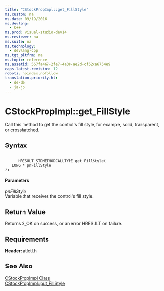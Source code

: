 ```yaml
---
title: "CStockPropImpl::get_FillStyle"
ms.custom: na
ms.date: 09/19/2016
ms.devlang: 
  - C++
ms.prod: visual-studio-dev14
ms.reviewer: na
ms.suite: na
ms.technology: 
  - devlang-cpp
ms.tgt_pltfrm: na
ms.topic: reference
ms.assetid: 567fa467-2fe7-4a38-ae2d-cf52ca6754e9
caps.latest.revision: 12
robots: noindex,nofollow
translation.priority.ht: 
  - de-de
  - ja-jp
---
```

# CStockPropImpl::get_FillStyle
Call this method to get the control's fill style, for example, solid, transparent, or crosshatched.  
  
## Syntax  
  
```  
  
      HRESULT STDMETHODCALLTYPE get_FillStyle(  
   LONG * pnFillStyle  
);  
```  
  
#### Parameters  
 *pnFillStyle*  
 Variable that receives the control's fill style.  
  
## Return Value  
 Returns S_OK on success, or an error HRESULT on failure.  
  
## Requirements  
 **Header:** atlctl.h  
  
## See Also  
 [CStockPropImpl Class](../vs140/CStockPropImpl-Class.md)   
 [CStockPropImpl::put_FillStyle](../vs140/CStockPropImpl--put_FillStyle.md)